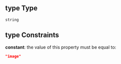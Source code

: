 ## type Type

`string`

## type Constraints

**constant**: the value of this property must be equal to:

```json
"image"
```
